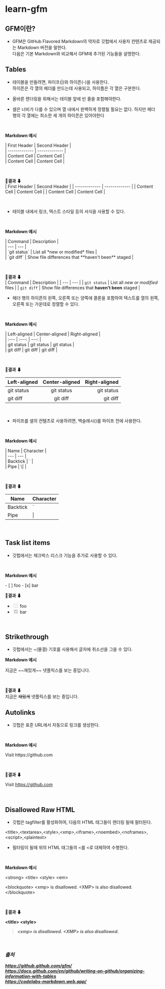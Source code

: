 # learn-gfm

## GFM이란?

- GFM은 GitHub Flavored Markdown의 약자로 깃헙에서 사용자 컨텐츠로 제공되는 Markdown 버전을 말한다.   
다음은 기본 Markdown와 비교해서 GFM에 추가된 기능들을 설명한다.

## Tables
- 테이블을 만들려면, 파이프(|)와 하이픈(-)을 사용한다.   
하이픈은 각 열의 헤더를 만드는데 사용되고, 하이플은 각 열은 구분한다.  

- 올바른 렌더링을 위해서는 테이블 앞에 빈 줄을 포함해야한다.

 - 셀은 너비가 다를 수 있으며 열 내에서 완벽하게 정렬될 필요는 없다. 하지만 헤더 행의 각 열에는 최소한 세 개의 하이픈은 있어야한다

<br>

**Markdown 예시** <br>
<p>
| First Header  | Second Header | <br>
| ------------- | ------------- | <br>
| Content Cell  | Content Cell  | <br>
| Content Cell  | Content Cell  | 
</p>

 <br>

**🌈결과 ⬇** <br>
| First Header  | Second Header |
| ------------- | ------------- |
| Content Cell  | Content Cell  |
| Content Cell  | Content Cell  |

 <br>


- 테이블 내에서 링크, 텍스트 스타일 등의 서식을 사용할 수 있다.

<br>

**Markdown 예시** <br>
<p>
| Command | Description | <br>
| --- | --- | <br>
| `git status` | List all *new or modified* files | <br>
| `git diff` | Show file differences that **haven't been** staged | <br> 
</p>

 <br>

**🌈결과 ⬇** <br>
 | Command | Description |
| --- | --- |
| `git status` | List all *new or modified* files |
| `git diff` | Show file differences that **haven't been** staged |
 <br>

- 헤더 행의 하이픈의 왼쪽, 오른쪽 또는 양쪽에 콜론을 포함하여 텍스트를 열의 왼쪽, 오른쪽 또는 가운데로 정렬할 수 있다.

<br>

**Markdown 예시** <br>
<p>
| Left-aligned | Center-aligned | Right-aligned | <br>
| :---         |     :---:      |          ---: | <br>
| git status   | git status     | git status    | <br>
| git diff     | git diff       | git diff      | <br>
</p>

 <br>

**🌈결과 ⬇** <br>

| Left-aligned | Center-aligned | Right-aligned |
| :---         |     :---:      |          ---: |
| git status   | git status     | git status    |
| git diff     | git diff       | git diff      |

 <br>

- 파이프를 셀의 컨텔츠로 사용하려면, 백슬래시(\)를 파이프 전에 사용한다.

<br>

**Markdown 예시** <br>
<p>
| Name     | Character | <br>
| ---      | ---       | <br>
| Backtick | `         | <br>
| Pipe     | \|        | <br>
</p>

 <br>

**🌈결과 ⬇** <br>

| Name     | Character |
| ---      | ---       |
| Backtick | `         |
| Pipe     | \|        |

 <br>


## Task list items 
- 깃헙에서는 체크박스 리스크 기능을 추가로 사용할 수 있다.

<br>

**Markdown 예시** <br>
<p>
- [ ] foo
- [x] bar
</p>

**🌈결과 ⬇** <br>
<ul>
<li><input disabled="" type="checkbox"> foo</li>
<li><input checked="" disabled="" type="checkbox"> bar</li>
</ul>

<br>

## Strikethrough 
- 깃헙에서는 ~(물결) 기호를 사용해서 글자에 취소선을 그을 수 있다.

**Markdown 예시** <br>
<p>
지금은 ~~재밌게~~ 넷플릭스를 보는 중입니다.
</p>

 <br>

**🌈결과 ⬇** <br>
지금은 ~~재밌게~~ 넷플릭스를 보는 중입니다.

## Autolinks 
- 깃헙은 표준 URL에서 자동으로 링크를 생성한다. 

<br>

**Markdown 예시** <br>
<p>
Visit https://github.com
</p>

 <br>

**🌈결과 ⬇** <br>

Visit https://github.com

 <br>


## Disallowed Raw HTML 
- 깃헙은 tagfilter를 활성화하여, 다음의 HTML 태그들이 렌더링 될때 필터된다. 

\<title>,\<textarea>,\<style>,\<xmp>,\<iframe>,\<noembed>,\<noframes>,\<script>,\<plaintext>

- 필터링이 될때 위의 HTML 태그들의 <를 &lt;로 대체하여 수행한다. 

<br>

**Markdown 예시** <br>

\<strong> \<title> \<style> \<em>

\<blockquote>
  \<xmp> is disallowed.  \<XMP> is also disallowed.
\</blockquote>

 <br>

**🌈결과 ⬇** <br>

<p><strong> &lt;title> &lt;style> <em></p>
<blockquote>
  &lt;xmp> is disallowed.  &lt;XMP> is also disallowed.
</blockquote>

 <br>


### 출처
https://github.github.com/gfm/      
https://docs.github.com/en/github/writing-on-github/organizing-information-with-tables   
https://codelabs-markdown.web.app/
